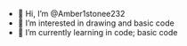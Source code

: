- 👋 Hi, I’m @Amber1stonee232
- 👀 I’m interested in drawing and basic code
- 🌱 I’m currently learning in code; basic code

